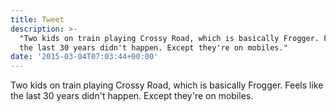 ```yaml
---
title: Tweet
description: >-
  "Two kids on train playing Crossy Road, which is basically Frogger. Feels like
  the last 30 years didn't happen. Except they're on mobiles."
date: '2015-03-04T07:03:44+00:00'
---
```

Two kids on train playing Crossy Road, which is basically Frogger. Feels like the last 30 years didn't happen. Except they're on mobiles.
